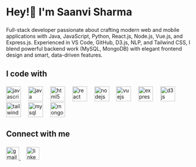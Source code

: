 <h1 align="left">Hey!👋 I'm Saanvi Sharma</h1>

###

<p align="left">Full-stack developer passionate about crafting modern web and mobile applications with Java, JavaScript, Python, React.js, Node.js, Vue.js, and Express.js. Experienced in VS Code, GitHub, D3.js, NLP, and Tailwind CSS, I blend powerful backend work (MySQL, MongoDB) with elegant frontend design and smart, data-driven features.</p>

###

<h2 align="left">I code with</h2>

###

<div align="left">
<!-- JavaScript -->
<img src="https://cdn.jsdelivr.net/gh/devicons/devicon/icons/javascript/javascript-original.svg" height="40" alt="javascript logo" />
<img width="12" />

<!-- Java -->
<img src="https://cdn.jsdelivr.net/gh/devicons/devicon/icons/java/java-original.svg" height="40" alt="java logo" />
<img width="12" />

<!-- HTML -->
<img src="https://cdn.jsdelivr.net/gh/devicons/devicon/icons/html5/html5-original.svg" height="40" alt="html5 logo" />
<img width="12" />

<!-- React.js -->
<img src="https://cdn.jsdelivr.net/gh/devicons/devicon/icons/react/react-original.svg" height="40" alt="react logo" />
<img width="12" />

<!-- Node.js -->
<img src="https://cdn.jsdelivr.net/gh/devicons/devicon/icons/nodejs/nodejs-original.svg" height="40" alt="nodejs logo" />
<img width="12" />

<!-- Vue.js -->
<img src="https://cdn.jsdelivr.net/gh/devicons/devicon/icons/vuejs/vuejs-original.svg" height="40" alt="vuejs logo" />
<img width="12" />

<!-- Express.js -->
<img src="https://cdn.jsdelivr.net/gh/devicons/devicon/icons/express/express-original.svg" height="40" alt="express logo" />
<img width="12" />

<!-- D3.js -->
<img src="https://cdn.jsdelivr.net/gh/devicons/devicon/icons/d3js/d3js-original.svg" height="40" alt="d3js logo" />
<img width="12" />

<!-- Tailwind CSS -->
<img src="https://www.svgrepo.com/show/374118/tailwind.svg" height="40" alt="tailwindcss logo" />
<img width="12" />

<!-- MySQL -->
<img src="https://cdn.jsdelivr.net/gh/devicons/devicon/icons/mysql/mysql-original.svg" height="40" alt="mysql logo" />
<img width="12" />

<!-- MongoDB -->
<img src="https://cdn.jsdelivr.net/gh/devicons/devicon/icons/mongodb/mongodb-original.svg" height="40" alt="mongodb logo" />
  
</div>

###

<h2 align="left">Connect with me</h2>

###

<div align="left">
  <a href="mailto:jhanaksharmaaa@gmail.com" target="_blank" rel="noopener noreferrer">
    <img src="https://img.shields.io/static/v1?message=Gmail&logo=gmail&color=D14836&logoColor=white&style=for-the-badge" height="35" alt="gmail logo" />
  </a>
  <img width="12" />
  <a href="https://www.linkedin.com/in/saanvisharma09/" target="_blank" rel="noopener noreferrer">
    <img src="https://img.shields.io/static/v1?message=LinkedIn&logo=linkedin&color=0077B5&logoColor=white&style=for-the-badge" height="35" alt="linkedin logo" />
  </a>
</div>

